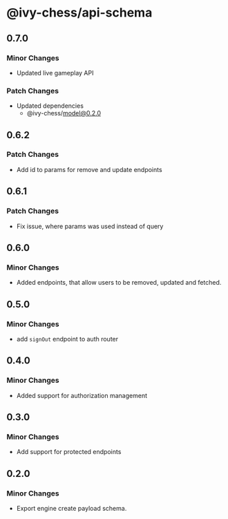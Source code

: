 # @ivy-chess/api-schema

## 0.7.0

### Minor Changes

- Updated live gameplay API

### Patch Changes

- Updated dependencies
  - @ivy-chess/model@0.2.0

## 0.6.2

### Patch Changes

- Add id to params for remove and update endpoints

## 0.6.1

### Patch Changes

- Fix issue, where params was used instead of query

## 0.6.0

### Minor Changes

- Added endpoints, that allow users to be removed, updated and fetched.

## 0.5.0

### Minor Changes

- add `signOut` endpoint to auth router

## 0.4.0

### Minor Changes

- Added support for authorization management

## 0.3.0

### Minor Changes

- Add support for protected endpoints

## 0.2.0

### Minor Changes

- Export engine create payload schema.
